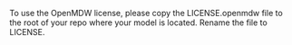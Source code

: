 To use the OpenMDW license, please copy the LICENSE.openmdw file to the root of your repo where your model is located.  Rename the file to LICENSE. 